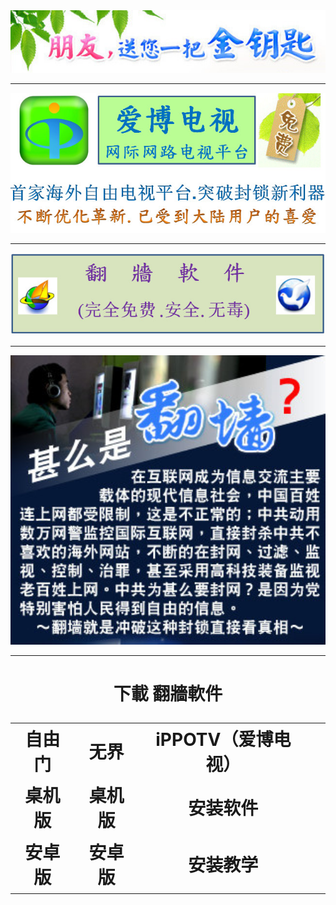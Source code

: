 <div align=center><div align=center>
<img src="images/2018-02-11_235042.jpg" width=680></p>
</div>
<hr>
<div align=center>
<img src="images/2018-02-12_204711.jpg" width=680></p>
</div>
<hr>
<div align=center>
<img src="images/2018-02-12_152004.jpg" width=680></p>
</div>
<hr>
<div align=center>
<img src="images/2018-02-11_233923.jpg" width=680></p>
</div>
<hr>
 <h1 align="center"><b>下載 翻牆軟件</b></p>

<table>
  <tr>
	<td>自由门</td>
	<td>无界</td>
	<td>iPPOTV（爱博电视）</td>
	<td></td>
  </tr>
  <tr>
	<td>桌机版    </td>
	<td>桌机版</td>
	<td>安装软件</td>
	<td></td>
  </tr>
  <tr>
	<td>安卓版</td>
	<td>安卓版</td>
	<td>安装教学</td>
	<td></td>
  </tr>

  </table>
